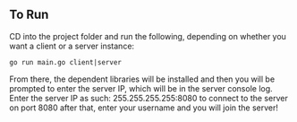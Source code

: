 ## To Run

CD into the project folder and run the following, depending on whether you want a client or a server instance: 
```
go run main.go client|server
```
From there, the dependent libraries will be installed and then you will be prompted to enter the server IP, which will be in the server console log. Enter the server IP as such: 255.255.255.255:8080 to connect to the server on port 8080 after that, enter your username and you will join the server!
